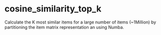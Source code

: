 # cosine_similarity_top_k
Calculate the K most similar items for a large number of items (~1Million) by partitioning the item matrix representation an using Numba.
